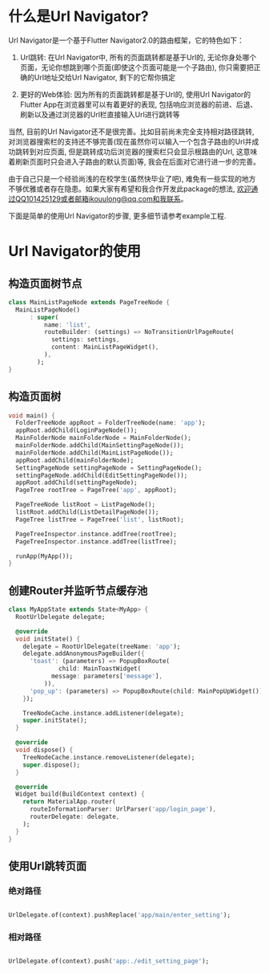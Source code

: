 # 什么是Url Navigator?
Url Navigator是一个基于Flutter Navigator2.0的路由框架，它的特色如下：

1. Url跳转: 在Url Navigator中, 所有的页面跳转都是基于Url的, 无论你身处哪个页面，无论你想跳到哪个页面(即使这个页面可能是一个子路由), 你只需要把正确的Url地址交给Url Navigator, 剩下的它帮你搞定

2. 更好的Web体验: 因为所有的页面跳转都是基于Url的, 使用Url Navigator的Flutter App在浏览器里可以有着更好的表现, 包括响应浏览器的前进、后退、刷新以及通过浏览器的Url栏直接输入Url进行跳转等

当然, 目前的Url Navigator还不是很完善。比如目前尚未完全支持相对路径跳转, 对浏览器搜索栏的支持还不够完善(现在虽然你可以输入一个包含子路由的Url并成功跳转到对应页面, 但是跳转成功后浏览器的搜索栏只会显示根路由的Url, 这意味着刷新页面时只会进入子路由的默认页面)等, 我会在后面对它进行进一步的完善。

由于自己只是一个经验尚浅的在校学生(虽然快毕业了吧), 难免有一些实现的地方不够优雅或者存在隐患。如果大家有希望和我合作开发此package的想法, 欢迎通过QQ101425129或者邮箱jkouulong@qq.com和我联系。

下面是简单的使用Url Navigator的步骤, 更多细节请参考example工程.

# Url Navigator的使用

## 构造页面树节点

```dart
class MainListPageNode extends PageTreeNode {
  MainListPageNode()
      : super(
          name: 'list',
          routeBuilder: (settings) => NoTransitionUrlPageRoute(
            settings: settings,
            content: MainListPageWidget(),
          ),
        );
}

```

## 构造页面树

```dart
void main() {
  FolderTreeNode appRoot = FolderTreeNode(name: 'app');
  appRoot.addChild(LoginPageNode());
  MainFolderNode mainFolderNode = MainFolderNode();
  mainFolderNode.addChild(MainSettingPageNode());
  mainFolderNode.addChild(MainListPageNode());
  appRoot.addChild(mainFolderNode);
  SettingPageNode settingPageNode = SettingPageNode();
  settingPageNode.addChild(EditSettingPageNode());
  appRoot.addChild(settingPageNode);
  PageTree rootTree = PageTree('app', appRoot);

  PageTreeNode listRoot = ListPageNode();
  listRoot.addChild(ListDetailPageNode());
  PageTree listTree = PageTree('list', listRoot);

  PageTreeInspector.instance.addTree(rootTree);
  PageTreeInspector.instance.addTree(listTree);

  runApp(MyApp());
}

```

## 创建Router并监听节点缓存池

```dart
class MyAppState extends State<MyApp> {
  RootUrlDelegate delegate;

  @override
  void initState() {
    delegate = RootUrlDelegate(treeName: 'app');
    delegate.addAnonymousPageBuilder({
      'toast': (parameters) => PopupBoxRoute(
              child: MainToastWidget(
            message: parameters['message'],
          )),
      'pop_up': (parameters) => PopupBoxRoute(child: MainPopUpWidget()),
    });

    TreeNodeCache.instance.addListener(delegate);
    super.initState();
  }

  @override
  void dispose() {
    TreeNodeCache.instance.removeListener(delegate);
    super.dispose();
  }

  @override
  Widget build(BuildContext context) {
    return MaterialApp.router(
      routeInformationParser: UrlParser('app/login_page'),
      routerDelegate: delegate,
    );
  }
}

```

## 使用Url跳转页面

### 绝对路径

```dart

UrlDelegate.of(context).pushReplace('app/main/enter_setting');

```

### 相对路径

```dart

UrlDelegate.of(context).push('app:./edit_setting_page');

```

